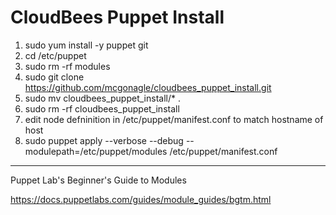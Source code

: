 # CloudBees Puppet Install
1. sudo yum install -y puppet git
2. cd /etc/puppet
3. sudo rm -rf modules
4. sudo git clone https://github.com/mcgonagle/cloudbees_puppet_install.git
5. sudo mv cloudbees_puppet_install/* .
6. sudo rm -rf cloudbees_puppet_install
7. edit node defninition in /etc/puppet/manifest.conf to match hostname of host
8. sudo puppet apply --verbose --debug --modulepath=/etc/puppet/modules /etc/puppet/manifest.conf

***

Puppet Lab's Beginner's Guide to Modules


https://docs.puppetlabs.com/guides/module_guides/bgtm.html
